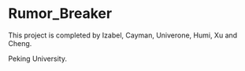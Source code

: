 # Rumor_Breaker
This project is completed by Izabel, Cayman, Univerone, Humi, Xu and Cheng.

Peking University.
